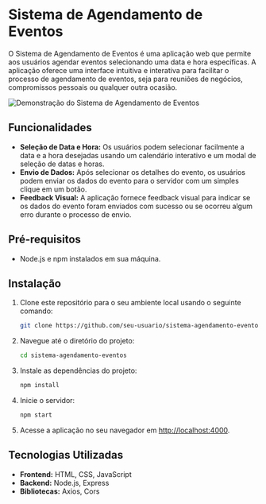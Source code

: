 # Sistema de Agendamento de Eventos

O Sistema de Agendamento de Eventos é uma aplicação web que permite aos usuários agendar eventos selecionando uma data e hora específicas. A aplicação oferece uma interface intuitiva e interativa para facilitar o processo de agendamento de eventos, seja para reuniões de negócios, compromissos pessoais ou qualquer outra ocasião.

![Demonstração do Sistema de Agendamento de Eventos](demo.gif)

## Funcionalidades

- **Seleção de Data e Hora:** Os usuários podem selecionar facilmente a data e a hora desejadas usando um calendário interativo e um modal de seleção de datas e horas.
- **Envio de Dados:** Após selecionar os detalhes do evento, os usuários podem enviar os dados do evento para o servidor com um simples clique em um botão.
- **Feedback Visual:** A aplicação fornece feedback visual para indicar se os dados do evento foram enviados com sucesso ou se ocorreu algum erro durante o processo de envio.

## Pré-requisitos

- Node.js e npm instalados em sua máquina.

## Instalação

1. Clone este repositório para o seu ambiente local usando o seguinte comando:

    ```bash
    git clone https://github.com/seu-usuario/sistema-agendamento-eventos.git
    ```

2. Navegue até o diretório do projeto:

    ```bash
    cd sistema-agendamento-eventos
    ```

3. Instale as dependências do projeto:

    ```bash
    npm install
    ```

4. Inicie o servidor:

    ```bash
    npm start
    ```

5. Acesse a aplicação no seu navegador em [http://localhost:4000](http://localhost:4000).

## Tecnologias Utilizadas

- **Frontend:** HTML, CSS, JavaScript
- **Backend:** Node.js, Express
- **Bibliotecas:** Axios, Cors
